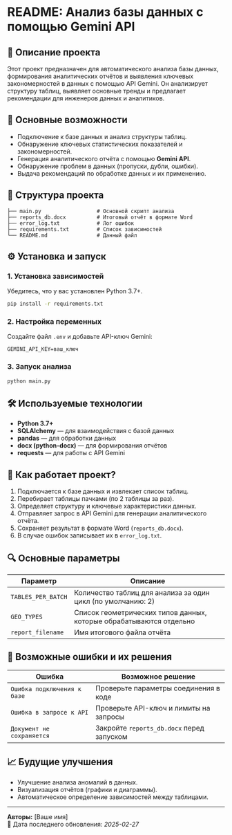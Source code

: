 # README: Анализ базы данных с помощью Gemini API

## 📌 Описание проекта
Этот проект предназначен для автоматического анализа базы данных, формирования аналитических отчётов и выявления ключевых закономерностей в данных с помощью API Gemini. Он анализирует структуру таблиц, выявляет основные тренды и предлагает рекомендации для инженеров данных и аналитиков.

## 🚀 Основные возможности
- Подключение к базе данных и анализ структуры таблиц.
- Обнаружение ключевых статистических показателей и закономерностей.
- Генерация аналитического отчёта с помощью **Gemini API**.
- Обнаружение проблем в данных (пропуски, дубли, ошибки).
- Выдача рекомендаций по обработке данных и их применению.

## 📂 Структура проекта
```
├── main.py                  # Основной скрипт анализа
├── reports_db.docx          # Итоговый отчёт в формате Word
├── error_log.txt            # Лог ошибок
├── requirements.txt         # Список зависимостей
└── README.md                # Данный файл
```

## ⚙️ Установка и запуск
### 1. Установка зависимостей
Убедитесь, что у вас установлен Python 3.7+.

```bash
pip install -r requirements.txt
```

### 2. Настройка переменных
Создайте файл `.env` и добавьте API-ключ Gemini:
```
GEMINI_API_KEY=ваш_ключ
```

### 3. Запуск анализа
```bash
python main.py
```

## 🛠 Используемые технологии
- **Python 3.7+**
- **SQLAlchemy** — для взаимодействия с базой данных
- **pandas** — для обработки данных
- **docx (python-docx)** — для формирования отчётов
- **requests** — для работы с API Gemini

## 📖 Как работает проект?
1. Подключается к базе данных и извлекает список таблиц.
2. Перебирает таблицы пачками (по 2 таблицы за раз).
3. Определяет структуру и ключевые характеристики данных.
4. Отправляет запрос в API Gemini для генерации аналитического отчёта.
5. Сохраняет результат в формате Word (`reports_db.docx`).
6. В случае ошибок записывает их в `error_log.txt`.

## 🔍 Основные параметры
| Параметр | Описание |
|----------|------------|
| `TABLES_PER_BATCH` | Количество таблиц для анализа за один цикл (по умолчанию: 2) |
| `GEO_TYPES` | Список геометрических типов данных, которые обрабатываются отдельно |
| `report_filename` | Имя итогового файла отчёта |

## 📌 Возможные ошибки и их решения
| Ошибка | Возможное решение |
|--------|------------------|
| `Ошибка подключения к базе` | Проверьте параметры соединения в коде |
| `Ошибка в запросе к API` | Проверьте API-ключ и лимиты на запросы |
| `Документ не сохраняется` | Закройте `reports_db.docx` перед запуском |

## 📈 Будущие улучшения
- Улучшение анализа аномалий в данных.
- Визуализация отчётов (графики и диаграммы).
- Автоматическое определение зависимостей между таблицами.

---
**Авторы:** [Ваше имя]  
📅 Дата последнего обновления: *2025-02-27*

